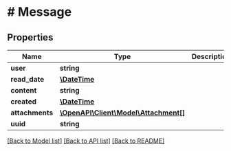 # # Message

## Properties

Name | Type | Description | Notes
------------ | ------------- | ------------- | -------------
**user** | **string** |  | [readonly]
**read_date** | [**\DateTime**](\DateTime.md) |  | [readonly]
**content** | **string** |  | [optional]
**created** | [**\DateTime**](\DateTime.md) |  | [readonly]
**attachments** | [**\OpenAPI\Client\Model\Attachment[]**](Attachment.md) |  | [readonly]
**uuid** | **string** |  | [readonly]

[[Back to Model list]](../../README.md#models) [[Back to API list]](../../README.md#endpoints) [[Back to README]](../../README.md)
